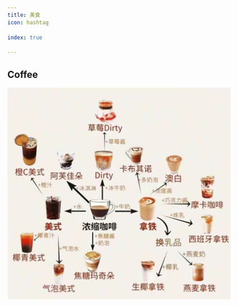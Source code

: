 ```yaml
---
title: 美食
icon: hashtag

index: true

---
```


<!-- more -->

## Coffee

![coffee-family](media/coffee-family.jpeg)

